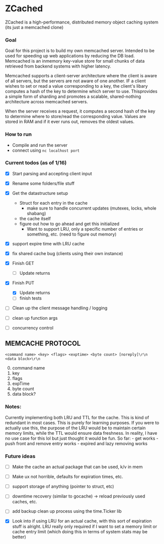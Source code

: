 # ZCached
ZCached is a high-performance, distributed memory object caching system (its just a memcached clone)

### Goal
Goal for this project is to build my own memcached server. Intended to be used for  speeding up web applications by reducing the DB load.
Memcached is an inmemory key-value store for small chunks of data retrieved from backend systems with higher latency. 


Memcached supports a client-server architecture where the client is aware of all servers, but the servers are not aware of one another.
IF a client wishes to set or read a value corresponding to a key, the client's libary computes a hash of the key to determine which server to use. Thisprovides a simple form of sharding and promotes a scalable, shared-nothing architecture across memcached servers.

When the server receives a request, it computes a second hash of the key to determine where to store/read the corresponding value. Values are stored in RAM and if it ever runs out, removes the oldest values. 

### How to run
- Compile and run the server
- connect using `nc localhost port`

### Current todos (as of 1/16) 
- [x] Start parsing and accepting client input
- [x] Rename some folders/file stuff
- [x] Get the datastructure setup 
    - Struct for each entry in the cache
        - make sure to handle concurrent updates (mutexes, locks, whole shabang)
    - the cache itself 
    - figure out how to go ahead and get this initialized
        - Want to support LRU, only a specific number of entries or something, etc. (need to figure out memory) 

- [x] support expire time with LRU cache 
- [x] fix shared cache bug (clients using their own instance) 
- [x] Finish GET
    - [ ] Update returns
- [x] Finish PUT
    - [x] Update returns
    - [ ] finish tests
- [ ] Clean up the client message handling / logging 
- [ ] clean up function args 
- [ ] concurrency control

## MEMCACHE PROTOCOL
```
<command name> <key> <flags> <exptime> <byte count> [noreply]\r\n
<data block>\r\n
```

0. command name
1. key
2. flags
3. expTime
4. byte count
5. data block?

### Notes: 
Currently implementing both LRU and TTL for the cache. This is kind of redundant in most cases. This is purely for learning purposes. If you were to actually use this, the purpose of the LRU would be to maintain certain memory limits, while the TTL would ensure data freshness. In reality, I have no use case for this lol but just thought it would be fun. 
So far: 
    - get works
    - push front and remove entry works
    - expired and lazy removing works


### Future ideas
- [ ] Make the cache an actual package that can be used, k/v in mem
- [ ] Make ux not horrible, defaults for expiration times, etc.
- [ ] support storage of anything (pointer to struct, etc)
- [ ] downtime recovery (similar to gocache) -> reload previously used caches, etc.
- [ ] add backup clean up process using the time.Ticker lib
- [x] Look into if using LRU for an actual cache, with this sort of expiration stuff is alright. LRU really only required if I want to set a memory limit or cache entry limit (which doing this in terms of system stats may be better)

